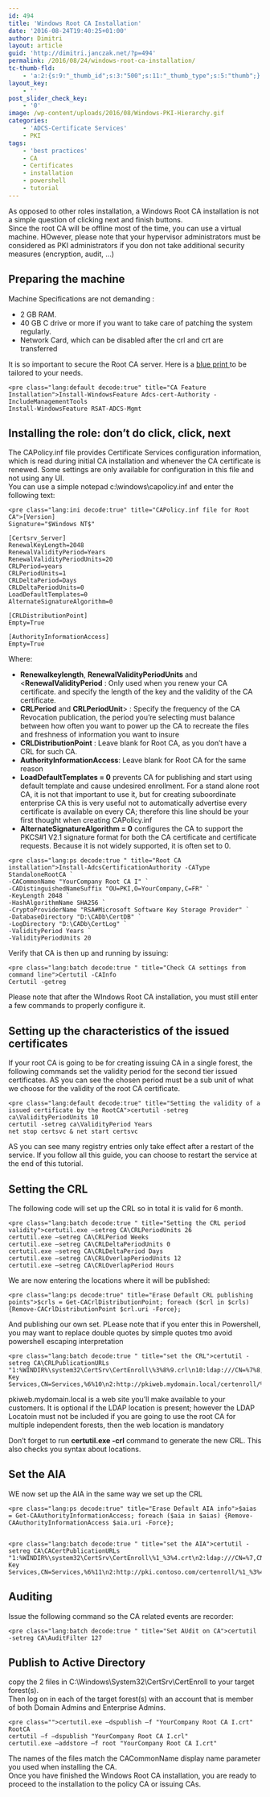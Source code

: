 ```yaml
---
id: 494
title: 'Windows Root CA Installation'
date: '2016-08-24T19:40:25+01:00'
author: Dimitri
layout: article
guid: 'http://dimitri.janczak.net/?p=494'
permalink: /2016/08/24/windows-root-ca-installation/
tc-thumb-fld:
    - 'a:2:{s:9:"_thumb_id";s:3:"500";s:11:"_thumb_type";s:5:"thumb";}'
layout_key:
    - ''
post_slider_check_key:
    - '0'
image: /wp-content/uploads/2016/08/Windows-PKI-Hierarchy.gif
categories:
    - 'ADCS-Certificate Services'
    - PKI
tags:
    - 'best practices'
    - CA
    - Certificates
    - installation
    - powershell
    - tutorial
---
```


As opposed to other roles installation, a Windows Root CA installation is not a simple question of clicking next and finish buttons.  
Since the root CA will be offline most of the time, you can use a virtual machine. HOwever, please note that your hypervisor administrators must be considered as PKI administrators if you don not take additional security measures (encryption, audit, …)

## Preparing the machine

Machine Specifications are not demanding :

- 2 GB RAM.
- 40 GB C drive or more if you want to take care of patching the system regularly.
- Network Card, which can be disabled after the crl and crt are transferred

It is so important to secure the Root CA server. Here is a [blue print ](https://technet.microsoft.com/en-us/library/dn786426.aspx) to be tailored to your needs.

```
<pre class="lang:default decode:true" title="CA Feature Installation">Install-WindowsFeature Adcs-cert-Authority -IncludeManagementTools
Install-WindowsFeature RSAT-ADCS-Mgmt
```

## Installing the role: don’t do click, click, next

The CAPolicy.inf file provides Certificate Services configuration information, which is read during initial CA installation and whenever the CA certificate is renewed. Some settings are only available for configuration in this file and not using any UI.  
You can use a simple notepad c:\\windows\\capolicy.inf and enter the following text:

```
<pre class="lang:ini decode:true" title="CAPolicy.inf file for Root CA">[Version]
Signature="$Windows NT$"

[Certsrv_Server]
RenewalKeyLength=2048
RenewalValidityPeriod=Years
RenewalValidityPeriodUnits=20
CRLPeriod=years
CRLPeriodUnits=1
CRLDeltaPeriod=Days
CRLDeltaPeriodUnits=0
LoadDefaultTemplates=0
AlternateSignatureAlgorithm=0

[CRLDistributionPoint]
Empty=True

[AuthorityInformationAccess]
Empty=True

```

Where:

- **Renewalkeylength**, **RenewalValidityPeriodUnits** and &lt;**RenewalValidityPeriod** : Only used when you renew your CA certificate. and specify the length of the key and the validity of the CA certificate.
- **CRLPeriod** and **CRLPeriodUnit**&gt; : Specify the frequency of the CA Revocation publication, the period you’re selecting must balance between how often you want to power up the CA to recreate the files and freshness of information you want to insure
- **CRLDistributionPoint** : Leave blank for Root CA, as you don’t have a CRL for such CA.
- **AuthorityInformationAccess**: Leave blank for Root CA for the same reason
- **LoadDefaultTemplates = 0**  prevents CA for publishing and start using default template and cause undesired enrollment. For a stand alone root CA, it is not that important to use it, but for creating suboordinate enterprise CA this is very useful not to automatically advertise every certificate is available on every CA; therefore this line should be your first thought when creating CAPolicy.inf
- **AlternateSignatureAlgorithm = 0** configures the CA to support the PKCS#1 V2.1 signature format for both the CA certificate and certificate requests. Because it is not widely supported, it is often set to 0.

```
<pre class="lang:ps decode:true " title="Root CA installation">Install-AdcsCertificationAuthority -CAType StandaloneRootCA `
-CACommonName "YourCompany Root CA I" `
-CADistinguishedNameSuffix "OU=PKI,O=YourCompany,C=FR" `
-KeyLength 2048 `
-HashAlgorithmName SHA256 `
-CryptoProviderName "RSA#Microsoft Software Key Storage Provider" `
-DatabaseDirectory "D:\CADb\CertDB" `
-LogDirectory "D:\CADb\CertLog" `
-ValidityPeriod Years `
-ValidityPeriodUnits 20
```

Verify that CA is then up and running by issuing:

```
<pre class="lang:batch decode:true " title="Check CA settings from command line">Certutil -CAInfo
Certutil -getreg
```

Please note that after the WIndows Root CA installation, you must still enter a few commands to properly configure it.

## Setting up the characteristics of the issued certificates

If your root CA is going to be for creating issuing CA in a single forest, the following commands set the validity period for the second tier issued certificates. AS you can see the chosen period must be a sub unit of what we choose for the validity of the root CA certificate.

```
<pre class="lang:default decode:true" title="Setting the validity of a issued certificate by the RootCA">certutil -setreg ca\ValidityPeriodUnits 10
certutil -setreg ca\ValidityPeriod Years
net stop certsvc & net start certsvc
```

AS you can see many registry entries only take effect after a restart of the service. If you follow all this guide, you can choose to restart the service at the end of this tutorial.

## Setting the CRL

The following code will set up the CRL so in total it is valid for 6 month.

```
<pre class="lang:batch decode:true " title="Setting the CRL period validity">certutil.exe –setreg CA\CRLPeriodUnits 26
certutil.exe –setreg CA\CRLPeriod Weeks
certutil.exe –setreg CA\CRLDeltaPeriodUnits 0
certutil.exe –setreg CA\CRLDeltaPeriod Days
certutil.exe –setreg CA\CRLOverlapPeriodUnits 12
certutil.exe –setreg CA\CRLOverlapPeriod Hours
```

We are now entering the locations where it will be published:

```
<pre class="lang:ps decode:true" title="Erase Default CRL publishing points">$crls = Get-CACrlDistributionPoint; foreach ($crl in $crls) {Remove-CACrlDistributionPoint $crl.uri -Force};
```

And publishing our own set. PLease note that if you enter this in Powershell, you may want to replace double quotes by simple quotes tmo avoid powershell escaping interpretation

```
<pre class="lang:batch decode:true " title="set the CRL">certutil -setreg CA\CRLPublicationURLs "1:%WINDIR%\system32\CertSrv\CertEnroll\%3%8%9.crl\n10:ldap:///CN=%7%8,CN=%2,CN=CDP,CN=Public Key Services,CN=Services,%6%10\n2:http://pkiweb.mydomain.local/certenroll/%3%8%9.crl"
```

pkiweb.mydomain.local is a web site you’ll make available to your customers. It is optional if the LDAP location is present; however the LDAP Locatoin must not be included if you are going to use the root CA for multiple independent forests, then the web location is mandatory

Don’t forget to run **certutil.exe -crl** command to generate the new CRL. This also checks you syntax about locations.

## Set the AIA

WE now set up the AIA in the same way we set up the CRL

```
<pre class="lang:ps decode:true" title="Erase Default AIA info">$aias = Get-CAAuthorityInformationAccess; foreach ($aia in $aias) {Remove-CAAuthorityInformationAccess $aia.uri -Force};
```

```
```

```
<pre class="lang:batch decode:true " title="set the AIA">certutil -setreg CA\CACertPublicationURLs "1:%WINDIR%\system32\CertSrv\CertEnroll\%1_%3%4.crt\n2:ldap:///CN=%7,CN=AIA,CN=Public Key Services,CN=Services,%6%11\n2:http://pki.contoso.com/certenroll/%1_%3%4.crt"
```

## Auditing

Issue the following command so the CA related events are recorder:

```
<pre class="lang:batch decode:true " title="Set AUdit on CA">certutil -setreg CA\AuditFilter 127
```

## Publish to Active Directory

copy the 2 files in C:\\Windows\\System32\\CertSrv\\CertEnroll to your target forest(s).  
Then log on in each of the target forest(s) with an account that is member of both Domain Admins and Enterprise Admins.

```
<pre class="">certutil.exe –dspublish –f "YourCompany Root CA I.crt" RootCA
certutil –f –dspublish "YourCompany Root CA I.crl"
certutil.exe –addstore –f root "YourCompany Root CA I.crt"
```

The names of the files match the CACommonName display name parameter you used when installing the CA.  
Once you have finished the Windows Root CA installation, you are ready to proceed to the installation to the policy CA or issuing CAs.